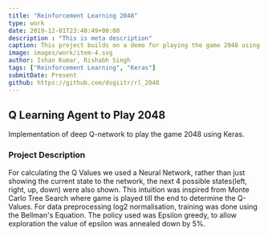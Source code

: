 ```yaml
---
title: "Reinforcement Learning 2048"
type: work
date: 2019-12-01T23:40:49+00:00
description : "This is meta description"
caption: This project builds on a demo for playing the game 2048 using Reinforcement Learning. 
image: images/work/item-4.svg
author: Ishan Kumar, Rishabh Singh
tags: ["Reinforcement Learning", "Keras"]
submitDate: Present
github: https://github.com/dsgiitr/rl_2048
---
```


## Q Learning Agent to Play 2048

Implementation of deep Q-network to play the game 2048 using Keras.

### Project Description

For calculating the Q Values we used a Neural Network, rather than just showing the current state to the network, the next 4 possible states(left, right, up, down) were also shown. This intuition was inspired from Monte Carlo Tree Search where game is played till the end to determine the Q-Values. For data preprocessing log2 normalisation, training was done using the Bellman's Equation. The policy used was Epsilon greedy, to allow exploration the value of epsilon was annealed down by 5%.